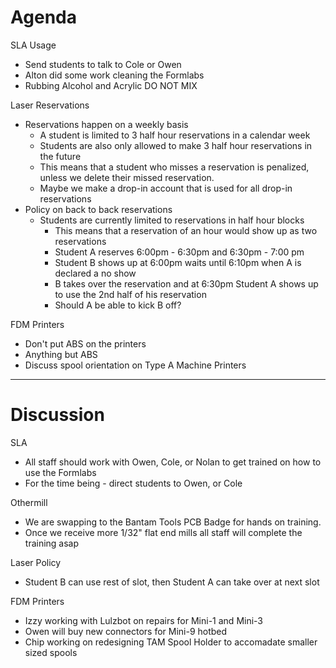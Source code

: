 # Agenda

SLA Usage
- Send students to talk to Cole or Owen
- Alton did some work cleaning the Formlabs
- Rubbing Alcohol and Acrylic DO NOT MIX

Laser Reservations
- Reservations happen on a weekly basis
    - A student is limited to 3 half hour reservations in a calendar week
    - Students are also only allowed to make 3 half hour reservations in the future
    - This means that a student who misses a reservation is penalized, unless we delete their missed reservation.
    - Maybe we make a drop-in account that is used for all drop-in reservations
- Policy on back to back reservations
    - Students are currently limited to reservations in half hour blocks
        - This means that a reservation of an hour would show up as two reservations
        - Student A reserves 6:00pm - 6:30pm and 6:30pm - 7:00 pm
        - Student B shows up at 6:00pm waits until 6:10pm when A is declared a no show
        - B takes over the reservation and at 6:30pm Student A shows up to use the 2nd half of his reservation
        - Should A be able to kick B off?

FDM Printers
- Don't put ABS on the printers
- Anything but ABS
- Discuss spool orientation on Type A Machine Printers

----
# Discussion
SLA
- All staff should work with Owen, Cole, or Nolan to get trained on how to use the Formlabs
- For the time being - direct students to Owen, or Cole


Othermill
- We are swapping to the Bantam Tools PCB Badge for hands on training.
- Once we receive more 1/32" flat end mills all staff will complete the training asap


Laser Policy
- Student B can use rest of slot, then Student A can take over at next slot


FDM Printers
- Izzy working with Lulzbot on repairs for Mini-1 and Mini-3
- Owen will buy new connectors for Mini-9 hotbed
- Chip working on redesigning TAM Spool Holder to accomadate smaller sized spools
